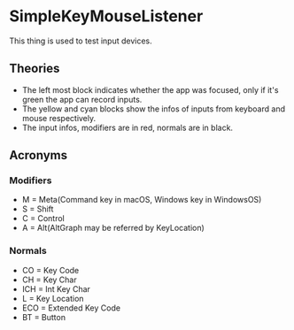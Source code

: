 # SimpleKeyMouseListener
This thing is used to test input devices.

## Theories
- The left most block indicates whether the app was focused, only if it's green the app can record inputs.
- The yellow and cyan blocks show the infos of inputs from keyboard and mouse respectively. 
- The input infos, modifiers are in red, normals are in black.  

## Acronyms

### Modifiers
- M = Meta(Command key in macOS, Windows key in WindowsOS)
- S = Shift
- C = Control
- A = Alt(AltGraph may be referred by KeyLocation)

### Normals
- CO = Key Code
- CH = Key Char
- ICH = Int Key Char
- L = Key Location
- ECO = Extended Key Code
- BT = Button